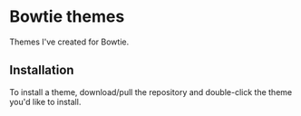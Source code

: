 # Bowtie themes
Themes I've created for Bowtie.

## Installation
To install a theme, download/pull the repository and double-click the theme you'd like to install.

